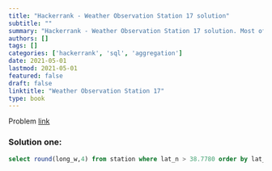 ```yaml
---
title: "Hackerrank - Weather Observation Station 17 solution"
subtitle: ""
summary: "Hackerrank - Weather Observation Station 17 solution. Most of the solutions are written in Python and Javascript, when possible multiple solutions are added."
authors: []
tags: []
categories: ['hackerrank', 'sql', 'aggregation']
date: 2021-05-01
lastmod: 2021-05-01
featured: false
draft: false
linktitle: "Weather Observation Station 17"
type: book
---
```

Problem [link](https://www.hackerrank.com/challenges/weather-observation-station-17)

### Solution one:

```sql
select round(long_w,4) from station where lat_n > 38.7780 order by lat_n limit 1;
```
